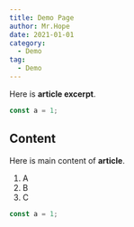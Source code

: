 ```yaml
---
title: Demo Page
author: Mr.Hope
date: 2021-01-01
category:
  - Demo
tag:
  - Demo
---
```


Here is **article excerpt**.

```js
const a = 1;
```

<!-- more -->

## Content

Here is main content of **article**.

1. A
1. B
1. C

```js
const a = 1;
```

